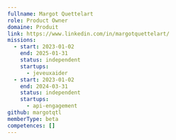 ```yaml
---
fullname: Margot Quettelart
role: Product Owner
domaine: Produit
link: https://www.linkedin.com/in/margotquettelart/
missions:
  - start: 2023-01-02
    end: 2025-01-31
    status: independent
    startups:
      - jeveuxaider
  - start: 2023-01-02
    end: 2024-03-31
    status: independent
    startups:
      - api-engagement
github: margotqtl
memberType: beta
competences: []
---
```

